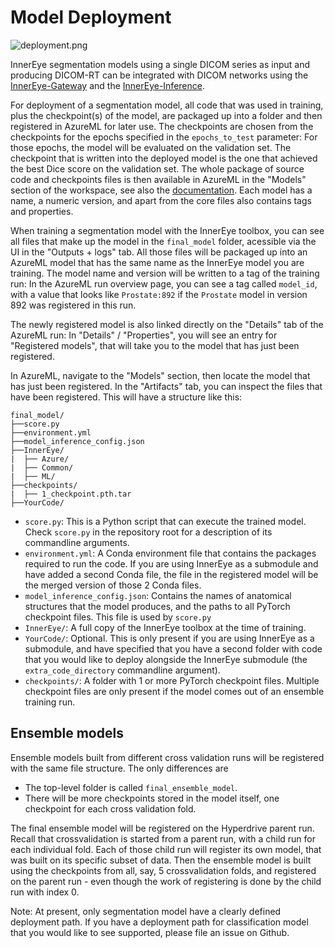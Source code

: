 # Model Deployment

![deployment.png](deployment.png)

InnerEye segmentation models using a single DICOM series as input and producing DICOM-RT can be integrated with DICOM networks using the 
[InnerEye-Gateway](https://github.com/microsoft/InnerEye-Gateway) and the [InnerEye-Inference](https://github.com/microsoft/InnerEye-Inference).

For deployment of a segmentation model, all code that was used in training, plus the checkpoint(s) of the model,
are packaged up into a folder and then registered in AzureML for later use. The checkpoints are chosen from
the checkpoints for the epochs specified in the `epochs_to_test` parameter: For those epochs, the model will be
evaluated on the validation set. The checkpoint that is written into the deployed model is the one that achieved
the best Dice score on the validation set. The whole package of source code and checkpoints files is then available
in AzureML in the "Models" section of the workspace, see also the 
[documentation](https://docs.microsoft.com/en-us/python/api/azureml-core/azureml.core.model.model?view=azure-ml-py). 
Each model has a name, a numeric version, and apart from the core files also contains tags and properties.

When training a segmentation model with the InnerEye toolbox, you can see all files that make up the model in the
`final_model` folder, acessible via the UI in the "Outputs + logs" tab. All those files will be packaged
up into an AzureML model that has the same name as the InnerEye model you are training. The model name and version
will be written to a tag of the training run: In the AzureML run overview page, you can see a tag called `model_id`,
with a value that looks like `Prostate:892` if the `Prostate` model in version 892 was registered in this run.

The newly registered model is also linked directly on the "Details" tab of the AzureML run: In "Details" / "Properties",
you will see an entry for "Registered models", that will take you to the model that has just been registered.

In AzureML, navigate to the "Models" section, then locate the model that has just been registered. In the "Artifacts"
tab, you can inspect the files that have been registered. This will have a structure like this:
```
final_model/
├──score.py
├──environment.yml
├──model_inference_config.json
├──InnerEye/
|  ├── Azure/
|  ├── Common/
|  ├── ML/
├──checkpoints/
|  ├── 1_checkpoint.pth.tar
├──YourCode/
```

- `score.py`: This is a Python script that can execute the trained model. Check `score.py` in the repository root for 
a description of its commandline arguments.
- `environment.yml`: A Conda environment file that contains the packages required to run the code. If you are using
InnerEye as a submodule and have added a second Conda file, the file in the registered model will be the merged
version of those 2 Conda files.
- `model_inference_config.json`: Contains the names of anatomical structures that the model produces, and the paths
to all PyTorch checkpoint files. This file is used by `score.py`
- `InnerEye/`: A full copy of the InnerEye toolbox at the time of training.
- `YourCode/`: Optional. This is only present if you are using InnerEye as a submodule, and have specified that you
have a second folder with code that you would like to deploy alongside the InnerEye submodule (the 
`extra_code_directory` commandline argument).
- `checkpoints/`: A folder with 1 or more PyTorch checkpoint files. Multiple checkpoint files are only present if
the model comes out of an ensemble training run.

## Ensemble models
Ensemble models built from different cross validation runs will be registered with the same file structure. The only 
differences are
- The top-level folder is called `final_ensemble_model`.
- There will be more checkpoints stored in the model itself, one checkpoint for each cross validation fold.

The final ensemble model will be registered on the Hyperdrive parent run. Recall that crossvalidation is started
from a parent run, with a child run for each individual fold. Each of those child run will register its own model, 
that was built on its specific subset of data. Then the ensemble model is built using the checkpoints from all, say,
5 crossvalidation folds, and registered on the parent run - even though the work of registering is done by the
child run with index 0.

Note: At present, only segmentation model have a clearly defined deployment path. If you have a deployment
path for classification model that you would like to see supported, please file an issue on Github.

